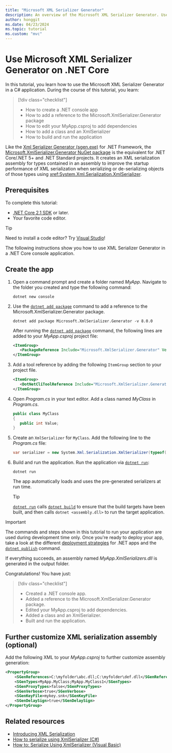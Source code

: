 ```yaml
---
title: "Microsoft XML Serializer Generator"
description: An overview of the Microsoft XML Serializer Generator. Use the XML Serializer Generator to generate an XML serialization assembly for the types contained in your project.
author: honggit
ms.date: 04/23/2024
ms.topic: tutorial
ms.custom: "mvc"
---
```

# Use Microsoft XML Serializer Generator on .NET Core

In this tutorial, you learn how to use the Microsoft XML Serializer Generator in a C# application. During the course of this tutorial, you learn:

> [!div class="checklist"]
>
> - How to create a .NET console app
> - How to add a reference to the Microsoft.XmlSerializer.Generator package
> - How to edit your MyApp.csproj to add dependencies
> - How to add a class and an XmlSerializer
> - How to build and run the application

Like the [Xml Serializer Generator (sgen.exe)](../../standard/serialization/xml-serializer-generator-tool-sgen-exe.md) for .NET Framework, the [Microsoft.XmlSerializer.Generator NuGet package](https://www.nuget.org/packages/Microsoft.XmlSerializer.Generator) is the equivalent for .NET Core/.NET 5+ and .NET Standard projects. It creates an XML serialization assembly for types contained in an assembly to improve the startup performance of XML serialization when serializing or de-serializing objects of those types using <xref:System.Xml.Serialization.XmlSerializer>.

## Prerequisites

To complete this tutorial:

- [.NET Core 2.1 SDK](https://dotnet.microsoft.com/download) or later.
- Your favorite code editor.

> [!TIP]
> Need to install a code editor? Try [Visual Studio](https://aka.ms/vsdownload?utm_source=mscom&utm_campaign=msdocs)!

The following instructions show you how to use XML Serializer Generator in a .NET Core console application.

## Create the app

1. Open a command prompt and create a folder named *MyApp*. Navigate to the folder you created and type the following command:

   ```dotnetcli
   dotnet new console
   ```

2. Use the [`dotnet add package`](../tools/dotnet-add-package.md) command to add a reference to the Microsoft.XmlSerializer.Generator package.

   ```dotnetcli
   dotnet add package Microsoft.XmlSerializer.Generator -v 8.0.0
   ```

   After running the [`dotnet add package`](../tools/dotnet-add-package.md) command, the following lines are added to your *MyApp.csproj* project file:

   ```xml
   <ItemGroup>
      <PackageReference Include="Microsoft.XmlSerializer.Generator" Version="8.0.0" />
   </ItemGroup>
   ```

3. Add a tool reference by adding the following `ItemGroup` section to your project file.

   ```xml
   <ItemGroup>
      <DotNetCliToolReference Include="Microsoft.XmlSerializer.Generator" Version="8.0.0" />
   </ItemGroup>
   ```

4. Open *Program.cs* in your text editor. Add a class named *MyClass* in *Program.cs*.

   ```csharp
   public class MyClass
   {
      public int Value;
   }
   ```

5. Create an `XmlSerializer` for `MyClass`. Add the following line to the *Program.cs* file:

   ```csharp
   var serializer = new System.Xml.Serialization.XmlSerializer(typeof(MyClass));
   ```

6. Build and run the application. Run the application via [`dotnet run`](../tools/dotnet-run.md):

   ```dotnetcli
   dotnet run
   ```

   The app automatically loads and uses the pre-generated serializers at run time.

   > [!TIP]
   > [`dotnet run`](../tools/dotnet-run.md) calls [`dotnet build`](../tools/dotnet-build.md) to ensure that the build targets have been built, and then calls `dotnet <assembly.dll>` to run the target application.

> [!IMPORTANT]
> The commands and steps shown in this tutorial to run your application are used during development time only. Once you're ready to deploy your app, take a look at the different [deployment strategies](../deploying/index.md) for .NET apps and the [`dotnet publish`](../tools/dotnet-publish.md) command.

If everything succeeds, an assembly named *MyApp.XmlSerializers.dll* is generated in the output folder.

Congratulations! You have just:
> [!div class="checklist"]
>
> - Created a .NET console app.
> - Added a reference to the Microsoft.XmlSerializer.Generator package.
> - Edited your MyApp.csproj to add dependencies.
> - Added a class and an XmlSerializer.
> - Built and run the application.

## Further customize XML serialization assembly (optional)

Add the following XML to your *MyApp.csproj* to further customize assembly generation:

```xml
<PropertyGroup>
    <SGenReferences>C:\myfolder\abc.dll;C:\myfolder\def.dll</SGenReferences>
    <SGenTypes>MyApp.MyClass;MyApp.MyClass1</SGenTypes>
    <SGenProxyTypes>false</SGenProxyTypes>
    <SGenVerbose>true</SGenVerbose>
    <SGenKeyFile>mykey.snk</SGenKeyFile>
    <SGenDelaySign>true</SGenDelaySign>
</PropertyGroup>
```

## Related resources

- [Introducing XML Serialization](../../standard/serialization/introducing-xml-serialization.md)
- [How to serialize using XmlSerializer (C#)](../../standard/linq/serialize-xmlserializer.md)
- [How to: Serialize Using XmlSerializer (Visual Basic)](../../standard/linq/serialize-xmlserializer.md)
